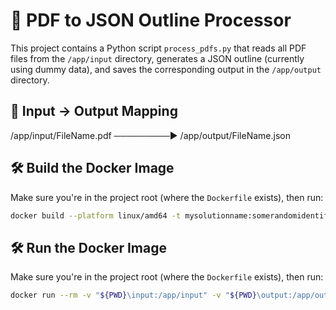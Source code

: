 # 📄 PDF to JSON Outline Processor

This project contains a Python script `process_pdfs.py` that reads all PDF files from the `/app/input` directory, generates a JSON outline (currently using dummy data), and saves the corresponding output in the `/app/output` directory.


## 🔄 Input → Output Mapping
/app/input/FileName.pdf ─────────► /app/output/FileName.json

## 🛠️ Build the Docker Image

Make sure you're in the project root (where the `Dockerfile` exists), then run:

```bash
docker build --platform linux/amd64 -t mysolutionname:somerandomidentifier .
```

## 🛠️ Run the Docker Image

Make sure you're in the project root (where the `Dockerfile` exists), then run:

```bash
docker run --rm -v "${PWD}\input:/app/input" -v "${PWD}\output:/app/output" --network none mysolutionname:somerandomidentifier
```
